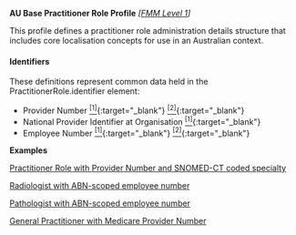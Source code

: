 **AU Base Practitioner Role Profile** *[[FMM Level 1](guidance.html)]*

This profile defines a practitioner role administration details structure that includes core localisation concepts for use in an Australian context.

#### Identifiers
These definitions represent common data held in the PractitionerRole.identifier element:
* Provider Number [<sup>[1]</sup>](http://ns.electronichealth.net.au/id/medicare-provider-number/index.html){:target="_blank"} [<sup>[2]</sup>](http://meteor.aihw.gov.au/content/index.phtml/itemId/601956){:target="_blank"}
* National Provider Identifier at Organisation [<sup>[1]</sup>](http://hl7.org.au/id/npio/index.html){:target="_blank"}
* Employee Number [<sup>[1]</sup>](http://ns.electronichealth.net.au/id/abn-scoped/service-provider-individual/1.0/index.html){:target="_blank"} [<sup>[2]</sup>](http://ns.electronichealth.net.au/id/hpio-scoped/service-provider-individual/1.0/index.html){:target="_blank"}

**Examples**

[Practitioner Role with Provider Number and SNOMED-CT coded specialty](PractitionerRole-example0.html)

[Radiologist with ABN-scoped employee number](PractitionerRole-example1.html)

[Pathologist with ABN-scoped employee number](PractitionerRole-example2.html)

[General Practitioner with Medicare Provider Number](PractitionerRole-example3.html)
